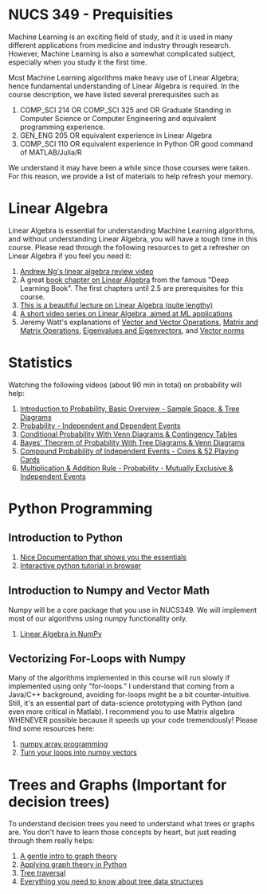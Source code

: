 # NUCS 349 - Prequisities

Machine Learning is an exciting field of study, and it is used in many different applications from medicine and industry through research. However, Machine Learning is also a somewhat complicated subject, especially when you study it the first time.

Most Machine Learning algorithms make heavy use of Linear Algebra; hence fundamental understanding of Linear Algebra is required. In the course description, we have listed several prerequisites such as 
1.  COMP_SCI 214 OR COMP_SCI 325 and OR Graduate Standing in Computer Science or Computer Engineering and equivalent programming experience.
1.  GEN_ENG 205 OR equivalent experience in Linear Algebra
1.  COMP_SCI 110 OR equivalent experience in Python OR good command of MATLAB/Julia/R

We understand it may have been a while since those courses were taken. For this reason, we provide a list of materials to help refresh your memory.

# Linear Algebra
Linear Algebra is essential for understanding Machine Learning algorithms, and without understanding Linear Algebra, you will have a tough time in this course. Please read through the following resources to get a refresher on Linear Algebra if you feel you need it:

1. [Andrew Ng's linear algebra review video](https://www.youtube.com/watch?v=Dft1cqjwlXE)   
1. A great [book chapter on Linear Algebra](https://www.deeplearningbook.org/contents/linear_algebra.html) from the famous "Deep Learning Book". The first chapters until 2.5 are prerequisites for this course.
1. [This is a beautiful lecture on Linear Algebra (quite lengthy)](https://www.youtube.com/playlist?list=PL2jykFOD1AWazz20_QRfESiJ2rthDF9-Z)
1. [A short video series on Linear Algebra, aimed at ML applications](https://www.youtube.com/playlist?list=PLupD_xFct8mEYg5q8itrFDuDaWKDtjSj_)
1. Jeremy Watt's explanations of [Vector and Vector Operations](https://jermwatt.github.io/machine_learning_refined/notes/16_Linear_algebra/16_2_Vectors.html), [Matrix and Matrix Operations](https://jermwatt.github.io/machine_learning_refined/notes/16_Linear_algebra/16_3_Matrices.html), 
[Eigenvalues and Eigenvectors](https://jermwatt.github.io/machine_learning_refined/notes/16_Linear_algebra/16_4_Eigen.html), and [Vector norms](https://jermwatt.github.io/machine_learning_refined/notes/16_Linear_algebra/16_5_Norms.html)

# Statistics
Watching the following videos (about 90 min in total) on probability will help:
1. [Introduction to Probability, Basic Overview - Sample Space, & Tree Diagrams](https://www.youtube.com/watch?v=SkidyDQuupA)
1. [Probability - Independent and Dependent Events](https://www.youtube.com/watch?v=lWAdPyvm400)
1. [Conditional Probability With Venn Diagrams & Contingency Tables](https://www.youtube.com/watch?v=sqDVrXq_eh0)
1. [Bayes' Theorem of Probability With Tree Diagrams & Venn Diagrams](https://www.youtube.com/watch?v=OByl4RJxnKA)
1. [Compound Probability of Independent Events - Coins & 52 Playing Cards](https://www.youtube.com/watch?v=EHU6pVSczb4)
1. [Multiplication & Addition Rule - Probability - Mutually Exclusive & Independent Events](https://www.youtube.com/watch?v=94AmzeR9n2w)


# Python Programming
## Introduction to Python
1. [Nice Documentation that shows you the essentials](https://www.w3schools.com/python/default.asp)
1. [Interactive python tutorial in browser](https://www.learnpython.org/)

## Introduction to Numpy and Vector Math
Numpy will be a core package that you use in NUCS349. We will implement most of our algorithms using numpy functionality only. 
1. [Linear Algebra in NumPy](https://www.geeksforgeeks.org/numpy-linear-algebra/)

## Vectorizing For-Loops with Numpy
Many of the algorithms implemented in this course will run slowly if implemented using only "for-loops." I understand that coming from a Java/C++ background, avoiding for-loops might be a bit counter-intuitive. Still, it's an essential part of data-science prototyping with Python (and even more critical in Matlab). I recommend you to use Matrix algebra WHENEVER possible because it speeds up your code tremendously! Please find some resources here:
1. [numpy array programming](https://realpython.com/numpy-array-programming/)
1. [Turn your loops into numpy vectors](https://towardsdatascience.com/data-science-with-python-turn-your-conditional-loops-to-numpy-vectors-9484ff9c622e)


# Trees and Graphs (Important for decision trees)
To understand decision trees you need to understand what trees or graphs are. You don't have to learn those concepts by heart, but just reading through them really helps:
1. [A gentle intro to graph theory](https://medium.com/basecs/a-gentle-introduction-to-graph-theory-77969829ead8)
1. [Applying graph theory in Python](https://www.analyticsvidhya.com/blog/2018/09/introduction-graph-theory-applications-python/)
1. [Tree traversal](https://www.geeksforgeeks.org/tree-traversals-inorder-preorder-and-postorder/)
1. [Everything you need to know about tree data structures](https://www.freecodecamp.org/news/all-you-need-to-know-about-tree-data-structures-bceacb85490c/)
